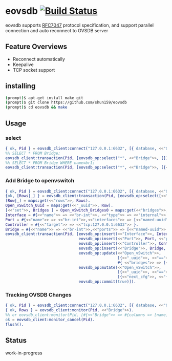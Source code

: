 eovsdb [![Build Status](https://travis-ci.org/shun159/eovsdb.svg?branch=master)](https://travis-ci.org/shun159/eovsdb)
===

eovsdb supports [RFC7047](https://tools.ietf.org/html/rfc7047) protocol specification, and support parallel connection and auto reconnect to OVSDB server

## Feature Overviews

- Reconnect automatically
- Keepalive
- TCP socket support

## installing

```bash
(prompt)$ apt-get install make git
(prompt)$ git clone https://github.com/shun159/eovsdb
(prompt)$ cd eovsdb && make
```

## Usage

### select

```erlang
{ ok, Pid } = eovsdb_client:connect("127.0.0.1:6632", [{ database, <<"Open_vSwitch">>}]).
%% SELECT * FROM Bridge;
eovsdb_client:transaction(Pid, [eovsdb_op:select("*", <<"Bridge">>, [])]).
%% SELECT * FROM Bridge WHERE name=br1;
eovsdb_client:transaction(Pid, [eovsdb_op:select("*", <<"Bridge">>, [{<<"name">>, <<"==">>, <<"br1">>}])]).
```

### Add Bridge to openvswitch

```erlang
{ ok, Pid } = eovsdb_client:connect("127.0.0.1:6632", [{ database, <<"Open_vSwitch">>}]).
{ok, [Rows|_] } = eovsdb_client:transaction(Pid, [eovsdb_op:select([<<"_uuid">>, <<"bridges">>], <<"Open_vSwitch">>, [])]).
[Row|_] = maps:get(<<"rows">>, Rows).
Open_vSwitch_Uuid = maps:get(<<"_uuid">>, Row).
[<<"set">>, Bridges ] = Open_vSwitch_Bridges0 = maps:get(<<"bridges">>, Row).
Interface = #{<<"name">> => <<"br-int">>, <<"type">> => <<"internal">> }.
Port = #{<<"name">> => <<"br-int">>,<<"interfaces">> => [<<"named-uuid">>,<<"interface_br_int">>]}.
Controller = #{<<"target">> => <<"tcp:127.0.0.1:6633">> }.
Bridge = #{<<"name">> => <<"br-int">>,<<"ports">> => [<<"named-uuid">>,<<"port_br_int">>], <<"controller">> => [<<"named-uuid">>, <<"ofc_br_int">>], <<"protocols">> => <<"OpenFlow10">>}.
eovsdb_client:transaction(Pid, [eovsdb_op:insert(<<"Interface">>, Interface, <<"interface_br_int">>),
                                eovsdb_op:insert(<<"Port">>, Port, <<"port_br_int">>),
                                eovsdb_op:insert(<<"Controller">>, Controller, <<"ofc_br_int">>),
                                eovsdb_op:insert(<<"Bridge">>, Bridge, <<"bridge_br_int">>),
                                eovsdb_op:update(<<"Open_vSwitch">>,
                                                 [{<<"_uuid">>, <<"==">> ,Open_vSwitch_Uuid }],
                                                 #{ <<"bridges">> => [<<"set">>, Bridges ++ [[<<"named-uuid">>, <<"bridge_br_int">>]]], other_config => [map, [[<<"flow-restore-wait">>, <<"true">>]]]}),
                                eovsdb_op:mutate(<<"Open_vSwitch">>,
                                                 [{<<"_uuid">>, <<"==">> ,Open_vSwitch_Uuid }],
                                                 [{<<"next_cfg">>, <<"+=">>, 1}]),
                                eovsdb_op:commit(true)]).
```

### Tracking OVSDB Changes

```erlang
{ ok, Pid } = eovsdb_client:connect("127.0.0.1:6632", [{ database, <<"Open_vSwitch">>}]).
{ ok, Rows } = eovsdb_client:monitor(Pid, <<"Bridge">>).
%% or eovsdb_client:monitor(Pid, [#{<<"Bridge">> => #{columns => [name], select => #{initial => true}}}]).
ok = eovsdb_client:monitor_cancel(Pid).
flush().
```

## Status

work-in-progress

